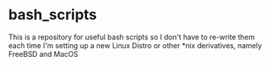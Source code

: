 # bash_scripts
This is a repository for useful bash scripts so I don't have to re-write them each time I'm setting up a new Linux Distro or other *nix derivatives, namely FreeBSD and MacOS
